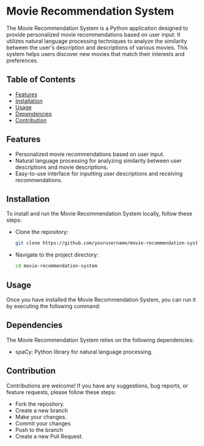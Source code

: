 # Movie Recommendation System

The Movie Recommendation System is a Python application designed to provide personalized movie recommendations based on user input. It utilizes natural language processing techniques to analyze the similarity between the user's description and descriptions of various movies. This system helps users discover new movies that match their interests and preferences.

## Table of Contents

- [Features](#features)
- [Installation](#installation)
- [Usage](#usage)
- [Dependencies](#dependencies)
- [Contribution](#contribution)

## Features

- Personalized movie recommendations based on user input.
- Natural language processing for analyzing similarity between user descriptions and movie descriptions.
- Easy-to-use interface for inputting user descriptions and receiving recommendations.

## Installation

To install and run the Movie Recommendation System locally, follow these steps:

- Clone the repository:

   ```bash
   git clone https://github.com/yourusername/movie-recommendation-system.git
- Navigate to the project directory:
   ```bash
   cd movie-recommendation-system

## Usage
Once you have installed the Movie Recommendation System, you can run it by executing the following command:

## Dependencies
The Movie Recommendation System relies on the following dependencies:

- spaCy: Python library for natural language processing.

## Contribution
Contributions are welcome! If you have any suggestions, bug reports, or feature requests, please  follow these steps:
- Fork the repository.
- Create a new branch 
- Make your changes.
- Commit your changes 
- Push to the branch 
- Create a new Pull Request.
